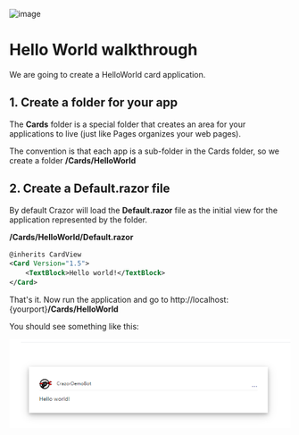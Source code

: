 

![image](https://user-images.githubusercontent.com/17789481/197238565-e3f895d0-6def-4d41-aba2-721d5432b1ef.png)


# Hello World walkthrough

We are going to create a HelloWorld card application.

## 1. Create a folder for your app

The **Cards** folder is a special folder that creates an area for your applications to live (just like Pages organizes your web pages). 

The convention is that each app is a sub-folder in the Cards folder, so we create a folder **/Cards/HelloWorld**

## 2. Create a Default.razor file

By default Crazor will load the **Default.razor** file as the initial view for the application represented by the folder.

**/Cards/HelloWorld/Default.razor**

```xml
@inherits CardView
<Card Version="1.5">
    <TextBlock>Hello world!</TextBlock>
</Card>
```

That's it.  Now run the application and go to http://localhost:{yourport}**/Cards/HelloWorld** 

You should see something like this:

![image-20221103115603471](../assets/image-20221103115603471.png)

